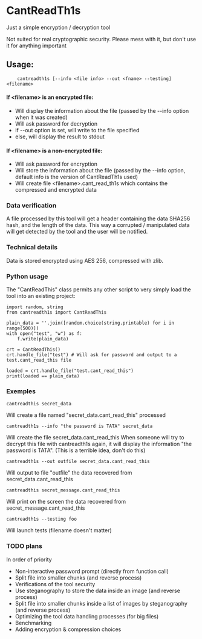 # CantReadTh1s
Just a simple encryption / decryption tool

Not suited for real cryptographic security.
Please mess with it, but don't use it for anything important

## Usage:
```
    cantreadth1s [--info <file info> --out <fname> --testing] <filename>
```
#### If \<filename\> is an encrypted file:
- Will display the information about the file (passed by the --info option when it was created)
- Will ask password for decryption
- if --out option is set, will write to the file specified
- else, will display the result to stdout

#### If \<filename\> is a non-encrypted file:
- Will ask password for encryption
- Will store the information about the file (passed by the --info option, default info is the version of CantReadTh1s used)
- Will create file \<filename\>.cant_read_th1s which contains the compressed and encrypted data

### Data verification
A file processed by this tool will get a header containing the data SHA256 hash, and the length of the data.
This way a corrupted / manipulated data will get detected by the tool and the user will be notified.

### Technical details
Data is stored encrypted using AES 256, compressed with zlib.

### Python usage
The "CantReadThis" class permits any other script to very simply load the tool into an existing project:
```
import random, string
from cantreadth1s import CantReadThis

plain_data = ''.join([random.choice(string.printable) for i in range(500)])
with open("test", "w") as f:
    f.write(plain_data)

crt = CantReadThis()
crt.handle_file("test") # Will ask for password and output to a test.cant_read_this file

loaded = crt.handle_file("test.cant_read_this")
print(loaded == plain_data)
```

### Exemples
```
cantreadthis secret_data
```
Will create a file named "secret_data.cant_read_this" processed

```
cantreadth1s --info "the password is TATA" secret_data
```
Will create the file secret_data.cant_read_this
When someone will try to decrypt this file with cantreadth1s again, it will display the information
"the password is TATA". (This is a terrible idea, don't do this)

```
cantreadth1s --out outfile secret_data.cant_read_this
```
Will output to file "outfile" the data recovered from secret_data.cant_read_this

```
cantreadthis secret_message.cant_read_this
```
Will print on the screen the data recovered from secret_message.cant_read_this



```
cantreadth1s --testing foo
```
Will launch tests (filename doesn't matter)

### TODO plans

In order of priority
* Non-interactive password prompt (directly from function call)
* Split file into smaller chunks (and reverse process)
* Verifications of the tool security
* Use steganography to store the data inside an image (and reverse process)
* Split file into smaller chunks inside a list of images by steganography (and reverse process)
* Optimizing the tool data handling processes (for big files)
* Benchmarking
* Adding encryption & compression choices
